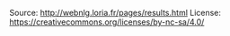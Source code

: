 Source: http://webnlg.loria.fr/pages/results.html
License: https://creativecommons.org/licenses/by-nc-sa/4.0/